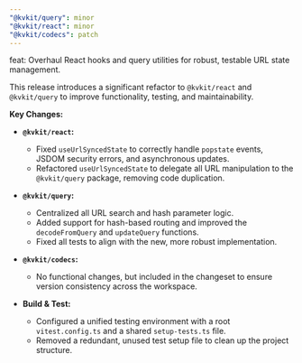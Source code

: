 ```yaml
---
"@kvkit/query": minor
"@kvkit/react": minor
"@kvkit/codecs": patch
---
```


feat: Overhaul React hooks and query utilities for robust, testable URL state management.

This release introduces a significant refactor to `@kvkit/react` and `@kvkit/query` to improve functionality, testing, and maintainability.

**Key Changes:**

- **`@kvkit/react`:**
  - Fixed `useUrlSyncedState` to correctly handle `popstate` events, JSDOM security errors, and asynchronous updates.
  - Refactored `useUrlSyncedState` to delegate all URL manipulation to the `@kvkit/query` package, removing code duplication.

- **`@kvkit/query`:**
  - Centralized all URL search and hash parameter logic.
  - Added support for hash-based routing and improved the `decodeFromQuery` and `updateQuery` functions.
  - Fixed all tests to align with the new, more robust implementation.

- **`@kvkit/codecs`:**
  - No functional changes, but included in the changeset to ensure version consistency across the workspace.

- **Build & Test:**
  - Configured a unified testing environment with a root `vitest.config.ts` and a shared `setup-tests.ts` file.
  - Removed a redundant, unused test setup file to clean up the project structure.

